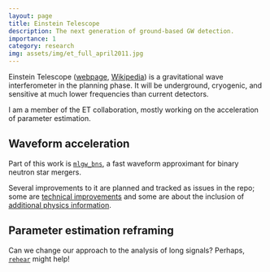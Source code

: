 ```yaml
---
layout: page
title: Einstein Telescope
description: The next generation of ground-based GW detection.
importance: 1
category: research
img: assets/img/et_full_april2011.jpg
---
```


Einstein Telescope ([webpage](https://www.et-gw.eu/), [Wikipedia](https://en.wikipedia.org/wiki/Einstein_Telescope))
is a gravitational wave interferometer in the planning phase.
It will be underground, cryogenic, and sensitive at much lower frequencies
than current detectors.

I am a member of the ET collaboration, mostly working on the acceleration of
parameter estimation.

## Waveform acceleration

Part of this work is [`mlgw_bns`](https://github.com/jacopok/mlgw_bns),
a fast waveform approximant for binary neutron star mergers.

Several improvements to it are planned and tracked as issues in the repo;
some are [technical improvements](https://github.com/jacopok/mlgw_bns/issues?q=is%3Aissue+is%3Aopen+label%3Atechnical-improvement) and some are about the inclusion of
[additional physics information](https://github.com/jacopok/mlgw_bns/issues?q=is%3Aissue+is%3Aopen+label%3Aadditional-physics).

## Parameter estimation reframing

Can we change our approach to the analysis of long signals?
Perhaps, [`rehear`](/projects/rehear) might help!
